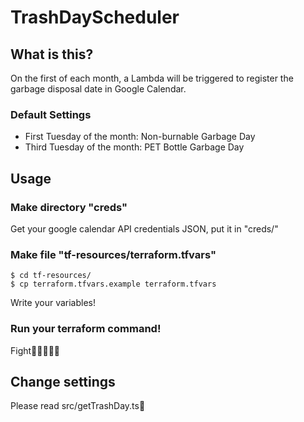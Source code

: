 # TrashDayScheduler
## What is this?
On the first of each month, a Lambda will be triggered to register the garbage disposal date in Google Calendar.
### Default Settings
- First Tuesday of the month: Non-burnable Garbage Day
- Third Tuesday of the month: PET Bottle Garbage Day

## Usage
### Make directory "creds"
Get your google  calendar API credentials JSON, put it in "creds/"

### Make file "tf-resources/terraform.tfvars"
```
$ cd tf-resources/
$ cp terraform.tfvars.example terraform.tfvars
```
Write your variables!

### Run your terraform command!
Fight🙇🏻‍♀️✊🏻

## Change settings
Please read src/getTrashDay.ts🫣
